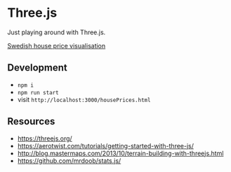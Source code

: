 Three.js
==============

Just playing around with Three.js.

[Swedish house price visualisation](/housePrices.html)

Development
--------------

- `npm i`
- `npm run start`
- visit `http://localhost:3000/housePrices.html`

Resources
--------------

- https://threejs.org/
- https://aerotwist.com/tutorials/getting-started-with-three-js/
- http://blog.mastermaps.com/2013/10/terrain-building-with-threejs.html
- https://github.com/mrdoob/stats.js/
